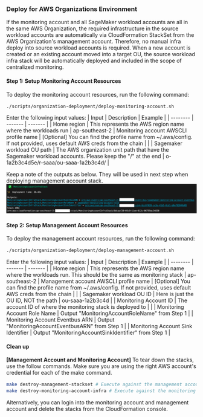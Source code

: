 ### Deploy for AWS Organizations Environment
If the monitoring account and all SageMaker workload accounts are all in the same AWS Organization, the required infrastructure in the source workload accounts are automatically via CloudFormation StackSet from the AWS Organization's management account. Therefore, no manual infra deploy into source workload accounts is required. When a new account is created or an existing account moved into a target OU, the source workload infra stack will be automatically deployed and included in the scope of centralized monitoring.

#### Step 1: Setup Monitoring Account Resources
To deploy the monitoring account resources, run the following command:
```bash
./scripts/organization-deployment/deploy-monitoring-account.sh
```
Enter the following input values:
| Input | Description | Example |
| -------- | ------- | ------- |
| Home region | This represents the AWS region name where the workloads run | ap-southeast-2
| Monitoring account AWSCLI profile name | [Optional] You can find the profile name from ~/.aws/config. If not provided, uses default AWS creds from the chain | |
| Sagemaker workload OU path | The AWS organization unit path that have the Sagemaker workload accounts. Please keep the "/" at the end | o-1a2b3c4d5e/r-saaa/ou-saaa-1a2b3c4d/ |

Keep a note of the outputs as below. They will be used in next step when deploying management account stack.
![Monitoring Stack Outputs](./images/MonitoringStackOutputs.png)

#### Step 2: Setup Management Account Resources
To deploy the management account resources, run the following command:
```bash
./scripts/organization-deployment/deploy-management-account.sh
```
Enter the following input values:
| Input | Description | Example |
| -------- | ------- | ------- |
| Home region | This represents the AWS region name where the workloads run. This should be the same as monitoring stack | ap-southeast-2
| Management account AWSCLI profile name | [Optional] You can find the profile name from ~/.aws/config. If not provided, uses default AWS creds from the chain | |
| Sagemaker workload OU ID | Here is just the OU ID, NOT the path | ou-saaa-1a2b3c4d |
| Monitoring Account ID | The account ID of where the monitoring stack is deployed to | |
| Monitoring Account Role Name | Output "MonitoringAccountRoleName" from Step 1 |
| Monitoring Account Eventbus ARN | Output "MonitoringAccountEventbusARN" from Step 1 |
| Monitoring Account Sink Identifier | Output "MonitoringAccountSinkIdentifier" from Step 1 |

#### Clean up
**[Management Account and Monitoring Account]** To tear down the stacks, use the follow commands. Make sure you are using the right AWS account's credential for each of the make command. 
```bash
make destroy-management-stackset # Execute against the management account
make destroy-monitoring-account-infra # Execute against the monitoring account
```
Alternatively, you can login into the monitoring account and management account and delete the stacks from the CloudFormation console.